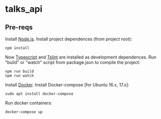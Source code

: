 # talks_api

## Pre-reqs

Install [Node.js](https://nodejs.org/en/).
Install project dependences (from project root):

	npm install

Now [Typescript](https://www.typescriptlang.org/) and [Tslint](https://palantir.github.io/tslint/) are installed as development dependences.
Run "build" or "watch" script from package.json to compile the project:

	npm run build
    npm run watch

Install [Docker](https://www.docker.com/).
Install Docker-compose [for Ubuntu 16.x, 17.x]:

	sudo apt install docker-compose	

Run docker containers:

	docker-compose up
